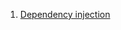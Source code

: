 1. [Dependency injection](https://python-dependency-injector.ets-labs.org/introduction/di_in_python.html)